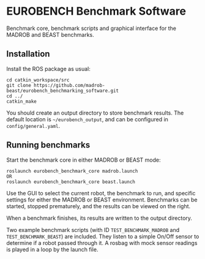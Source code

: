 EUROBENCH Benchmark Software
=================================================

Benchmark core, benchmark scripts and graphical interface for the MADROB and BEAST benchmarks.

## Installation

Install the ROS package as usual:
```
cd catkin_workspace/src
git clone https://github.com/madrob-beast/eurobench_benchmarking_software.git
cd ../
catkin_make
```

You should create an output directory to store benchmark results. The default location is `~/eurobench_output`, and can be configured in `config/general.yaml`.

## Running benchmarks

Start the benchmark core in either MADROB or BEAST mode:
```
roslaunch eurobench_benchmark_core madrob.launch 
OR
roslaunch eurobench_benchmark_core beast.launch
```

Use the GUI to select the current robot, the benchmark to run, and specific settings for either the MADROB or BEAST environment.
Benchmarks can be started, stopped prematurely, and the results can be viewed on the right.

When a benchmark finishes, its results are written to the output directory.

Two example benchmark scripts (with ID `TEST_BENCHMARK_MADROB` and `TEST_BENCHMARK_BEAST`) are included. They listen to a simple On/Off sensor to determine if a robot passed through it. A rosbag with mock sensor readings is played in a loop by the launch file.